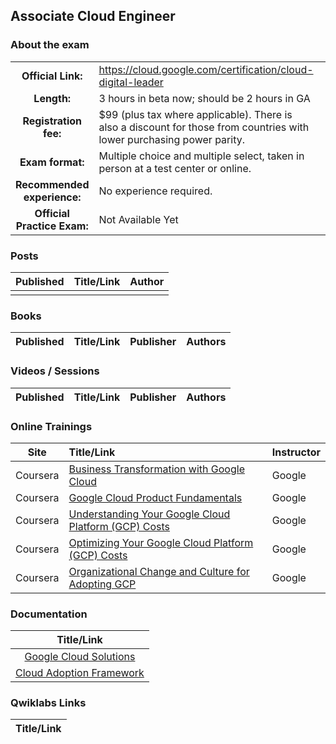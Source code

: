 ## Associate Cloud Engineer 	

### About the exam

| | | |
| :---:         |     :---      |          :--- |
| **Official Link:** | https://cloud.google.com/certification/cloud-digital-leader | 
| **Length:** | 3 hours in beta now; should be 2 hours in GA | 
| **Registration fee:** | $99 (plus tax where applicable). There is also a discount for those from countries with lower purchasing power parity. | 
| **Exam format:** | Multiple choice and multiple select, taken in person at a test center or online. | 
| **Recommended experience:** | No experience required. | 
| **Official Practice Exam:** | Not Available Yet | 

### Posts
| Published | Title/Link | Author |
| :---:         |     :---      |          :--- |
|  | | |

### Books
| Published | Title/Link | Publisher | Authors |
| :---:         |     :---     |     :---       |          :--- |

### Videos / Sessions
| Published | Title/Link | Publisher | Authors |
| :---:         |     :---     |     :---       |          :--- |

### Online Trainings
| Site | Title/Link | Instructor |
| :---:         |     :---      |          :--- |
| Coursera | [Business Transformation with Google Cloud](https://www.coursera.org/learn/business-transformation-google-cloud) | Google |
| Coursera | [Google Cloud Product Fundamentals](https://www.coursera.org/learn/google-cloud-product-fundamentals) | Google |
| Coursera | [Understanding Your Google Cloud Platform (GCP) Costs](https://www.coursera.org/learn/gcp-cost-management#syllabus) | Google |
| Coursera | [Optimizing Your Google Cloud Platform (GCP) Costs](https://www.coursera.org/learn/gcp-cost-optimization#syllabus) | Google |
| Coursera | [Organizational Change and Culture for Adopting GCP](https://www.coursera.org/specializations/organizational-change-and-culture-for-adopting-google-cloud) | Google |

### Documentation
|  Title/Link |
| :---:         |
| [Google Cloud Solutions](https://cloud.google.com/solutions) |
| [Cloud Adoption Framework](https://cloud.google.com/adoption-framework) |

### Qwiklabs Links
|  Title/Link  |
| :---:         |
